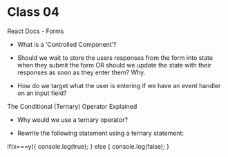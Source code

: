 # Class 04

React Docs - Forms

- What is a ‘Controlled Component’?



- Should we wait to store the users responses from the form into state when they submit the form OR should we update the state with their responses as soon as they enter them? Why.



- How do we target what the user is entering if we have an event handler on an input field?



The Conditional (Ternary) Operator Explained

- Why would we use a ternary operator?



- Rewrite the following statement using a ternary statement:

if(x===y){
  console.log(true);
} else {
  console.log(false);
}
